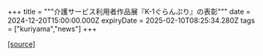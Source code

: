+++
title = """介護サービス利用者作品展『K-1ぐらんぷり』の表彰"""
date = 2024-12-20T15:00:00.000Z
expiryDate = 2025-02-10T08:25:34.280Z
tags = ["kuriyama","news"]
+++


[[source]](https://www.town.kuriyama.hokkaido.jp/soshiki/43/28801.html)

